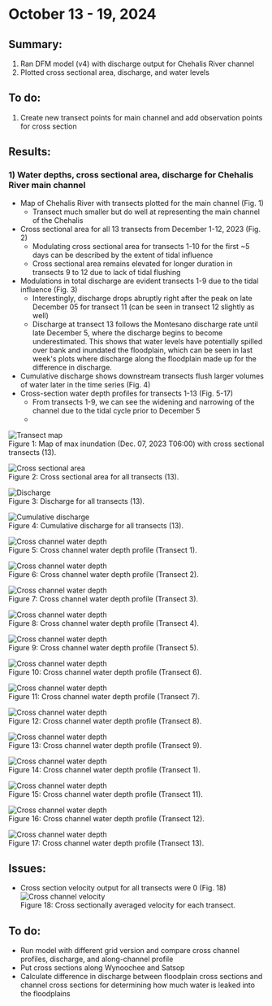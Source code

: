 # October 13 - 19, 2024

## Summary:
1) Ran DFM model (v4) with discharge output for Chehalis River channel<br>
2) Plotted cross sectional area, discharge, and water levels<br>

## To do:
1) Create new transect points for main channel and add observation points for cross section<br>


## Results:
### 1) Water depths, cross sectional area, discharge for Chehalis River main channel
- Map of Chehalis River with transects plotted for the main channel (Fig. 1)
	- Transect much smaller but do well at representing the main channel of the Chehalis
- Cross sectional area for all 13 transects from December 1-12, 2023 (Fig. 2)
	- Modulating cross sectional area for transects 1-10 for the first ~5 days can be described by the extent of tidal influence
	- Cross sectional area remains elevated for longer duration in transects 9 to 12 due to lack of tidal flushing
- Modulations in total discharge are evident transects 1-9 due to the tidal influence (Fig. 3)
	- Interestingly, discharge drops abruptly right after the peak on late December 05 for transect 11 (can be seen in transect 12 slightly as well)
	- Discharge at transect 13 follows the Montesano discharge rate until late December 5, where the discharge begins to become underestimated. This shows that water levels have potentially spilled over bank and inundated the floodplain, which can be seen in last week's plots where discharge along the floodplain made up for the difference in discharge.
- Cumulative discharge shows downstream transects flush larger volumes of water later in the time series (Fig. 4)
- Cross-section water depth profiles for transects 1-13 (Fig. 5-17)
	- From transects 1-9, we can see the widening and narrowing of the channel due to the tidal cycle prior to December 5
	- 

![Transect map](../Figures/101724meeting/Job21399902_TMDv4_transectmap.png)<br>
Figure 1: Map of max inundation (Dec. 07, 2023 T06:00) with cross sectional transects (13).

![Cross sectional area](../Figures/101024meeting/Job21399902_TMDv4_transectarea.png)<br>
Figure 2: Cross sectional area for all transects (13).

![Discharge](../Figures/101724meeting/Job21399902_TMDv4_transectdischarge.png)<br>
Figure 3: Discharge for all transects (13).

![Cumulative discharge](../Figures/101724meeting/Job21399902_TMDv4_transectcumdischarge.png)<br>
Figure 4: Cumulative discharge for all transects (13).

![Cross channel water depth](../Figures/101724meeting/Job21399902_TMDv4_CH01.png)<br>
Figure 5: Cross channel water depth profile (Transect 1).

![Cross channel water depth](../Figures/101724meeting/Job21399902_TMDv4_CH02.png)<br>
Figure 6: Cross channel water depth profile (Transect 2).

![Cross channel water depth](../Figures/101724meeting/Job21399902_TMDv4_CH03.png)<br>
Figure 7: Cross channel water depth profile (Transect 3).

![Cross channel water depth](../Figures/101724meeting/Job21399902_TMDv4_CH04.png)<br>
Figure 8: Cross channel water depth profile (Transect 4).

![Cross channel water depth](../Figures/101724meeting/Job21399902_TMDv4_CH05.png)<br>
Figure 9: Cross channel water depth profile (Transect 5).

![Cross channel water depth](../Figures/101724meeting/Job21399902_TMDv4_CH06.png)<br>
Figure 10: Cross channel water depth profile (Transect 6).

![Cross channel water depth](../Figures/101724meeting/Job21399902_TMDv4_CH07.png)<br>
Figure 11: Cross channel water depth profile (Transect 7).

![Cross channel water depth](../Figures/101724meeting/Job21399902_TMDv4_CH08.png)<br>
Figure 12: Cross channel water depth profile (Transect 8).

![Cross channel water depth](../Figures/101724meeting/Job21399902_TMDv4_CH09.png)<br>
Figure 13: Cross channel water depth profile (Transect 9).

![Cross channel water depth](../Figures/101724meeting/Job21399902_TMDv4_CH10.png)<br>
Figure 14: Cross channel water depth profile (Transect 1).

![Cross channel water depth](../Figures/101724meeting/Job21399902_TMDv4_CH11.png)<br>
Figure 15: Cross channel water depth profile (Transect 11).

![Cross channel water depth](../Figures/101724meeting/Job21399902_TMDv4_CH12.png)<br>
Figure 16: Cross channel water depth profile (Transect 12).

![Cross channel water depth](../Figures/101724meeting/Job21399902_TMDv4_CH13.png)<br>
Figure 17: Cross channel water depth profile (Transect 13).

## Issues:
- Cross section velocity output for all transects were 0 (Fig. 18)
![Cross channel velocity](../Figures/101724meeting/Job21399902_TMDv4_transectvel.png)<br>
Figure 18: Cross sectionally averaged velocity for each transect.

## To do:
- Run model with different grid version and compare cross channel profiles, discharge, and along-channel profile
- Put cross sections along Wynoochee and Satsop
- Calculate difference in discharge between floodplain cross sections and channel cross sections for determining how much water is leaked into the floodplains
